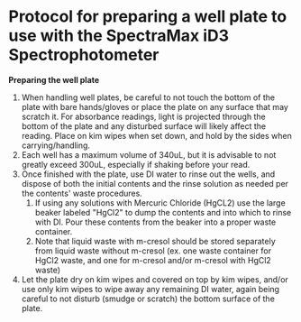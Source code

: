 # Protocol for preparing a well plate to use with the SpectraMax iD3 Spectrophotometer

**Preparing the well plate**  

1. When handling well plates, be careful to not touch the bottom of the plate with bare hands/gloves or place the plate on any surface that may scratch it.  For absorbance readings, light is projected through the bottom of the plate and any disturbed surface will likely affect the reading.  Place on kim wipes when set down, and hold by the sides when carrying/handling.
1. Each well has a maximum volume of 340uL, but it is advisable to not greatly exceed 300uL, especially if shaking before your read.
1. Once finished with the plate, use DI water to rinse out the wells, and dispose of both the initial contents and the rinse solution as needed per the contents' waste procedures.
    1. If using any solutions with Mercuric Chloride (HgCL2) use the large beaker labeled "HgCl2" to dump the contents and into which to rinse with DI.  Pour these contents from the beaker into a proper waste container.
    1. Note that liquid waste with m-cresol should be stored separately from liquid waste without m-cresol (ex. one waste container for HgCl2 waste, and one for m-cresol and/or m-cresol with HgCl2 waste)
1. Let the plate dry on kim wipes and covered on top by kim wipes, and/or use only kim wipes to wipe away any remaining DI water, again being careful to not disturb (smudge or scratch) the bottom surface of the plate.
